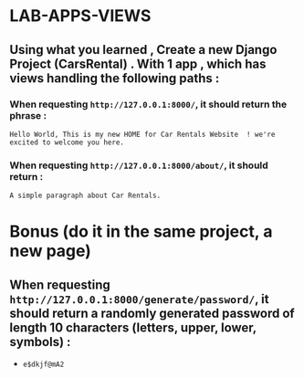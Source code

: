 
# LAB-APPS-VIEWS

## Using what you learned , Create a new Django Project (CarsRental) . With 1 app , which has  views handling the following paths : 

### When requesting `http://127.0.0.1:8000/`, it should return the phrase :
`Hello World, This is my new HOME for Car Rentals Website  ! we're excited to welcome you here.`

### When requesting `http://127.0.0.1:8000/about/`, it should return  :
 `A simple paragraph about Car Rentals. `

# Bonus (do it in the same project, a new page)
## When requesting `http://127.0.0.1:8000/generate/password/`, it should return a randomly generated password of length 10 characters (letters, upper, lower, symbols)  :
- `e$dkjf@mA2`
